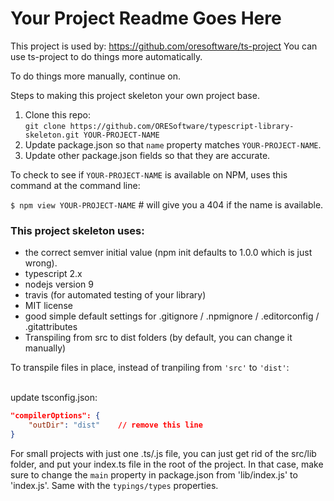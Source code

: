 

# Your Project Readme Goes Here

This project is used by:
https://github.com/oresoftware/ts-project
You can use ts-project to do things more automatically.

To do things more manually, continue on.

Steps to making this project skeleton your own project base.

1. Clone this repo: <br>
    `git clone https://github.com/ORESoftware/typescript-library-skeleton.git YOUR-PROJECT-NAME`
2. Update package.json so that `name` property matches `YOUR-PROJECT-NAME`.
3. Update other package.json fields so that they are accurate.

To check to see if `YOUR-PROJECT-NAME` is available on NPM, uses this command at the command line:

`$ npm view YOUR-PROJECT-NAME`  # will give you a 404 if the name is available.


### This project skeleton uses:

* the correct semver initial value (npm init defaults to 1.0.0 which is just wrong).
* typescript 2.x
* nodejs version 9
* travis (for automated testing of your library)
* MIT license
* good simple default settings for .gitignore / .npmignore / .editorconfig / .gitattributes
* Transpiling from src to dist folders (by default, you can change it manually)


To transpile files in place, instead of tranpiling from `'src'` to `'dist'`:

<br>
update tsconfig.json:

```json
"compilerOptions": {
    "outDir": "dist"    // remove this line
}
```

For small projects with just one .ts/.js file, you can just get rid of the src/lib folder, and put your index.ts
file in the root of the project. In that case, make sure to change the `main` property in package.json from 'lib/index.js' to
'index.js'. Same with the `typings/types` properties. 
